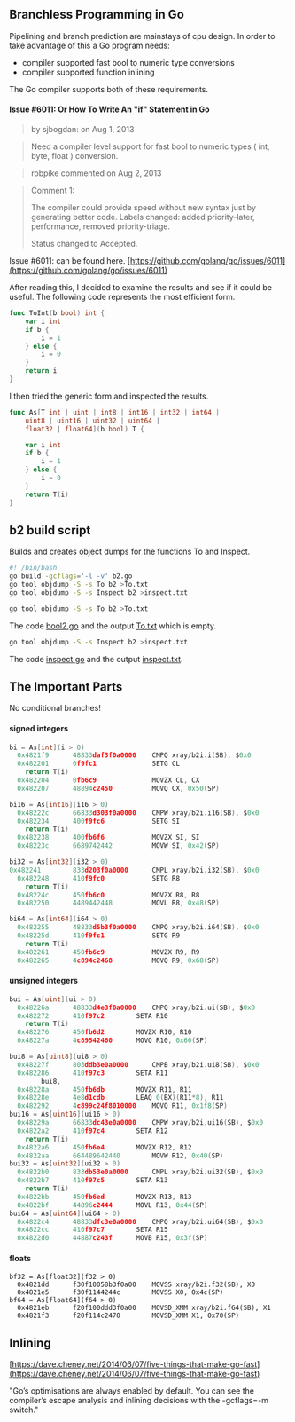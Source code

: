 ## Branchless Programming in Go

Pipelining and branch prediction are mainstays of cpu design. In order to take advantage of this a Go program needs:
- compiler supported fast bool to numeric type conversions
- compiler supported function inlining

The Go compiler supports both of these requirements.
#### Issue #6011: Or How To Write An "if" Statement in Go

> by sjbogdan: on Aug 1, 2013

> Need a compiler level support for fast bool to numeric types ( int, 
> byte, float ) conversion.

> robpike commented on Aug 2, 2013

> Comment 1:
> 
> The compiler could provide speed without new syntax just by generating better code.
> Labels changed: added priority-later, performance, removed priority-triage.
> 
> Status changed to Accepted.

Issue #6011: can be found here.
[https://github.com/golang/go/issues/6011](https://github.com/golang/go/issues/6011)


After reading this, I decided to examine the results and see if it could be useful. The following code represents the most efficient form.

```go
func ToInt(b bool) int {
	var i int
	if b {
		i = 1
	} else {
		i = 0
	}
	return i
}
```

I then tried the generic form and inspected the results.

```go
func As[T int | uint | int8 | int16 | int32 | int64 |
	uint8 | uint16 | uint32 | uint64 |
	float32 | float64](b bool) T {

	var i int
	if b {
		i = 1
	} else {
		i = 0
	}
	return T(i)
}
```

## b2 build script
Builds and creates object dumps for the functions To and Inspect.
```bash
#! /bin/bash
go build -gcflags='-l -v' b2.go
go tool objdump -S -s To b2 >To.txt
go tool objdump -S -s Inspect b2 >inspect.txt
```

```bash
go tool objdump -S -s To b2 >To.txt
```
The code [bool2.go](../b2i/bool2.go) and the output [To.txt](To.txt) which is empty.

```bash
go tool objdump -S -s Inspect b2 >inspect.txt
```
The code [inspect.go](../b2i/inspect.go) and the output [inspect.txt](inspect.txt).

## The Important Parts

No conditional branches!

#### signed integers

```go
bi = As[int](i > 0)
  0x4821f9		48833daf3f0a0000	CMPQ xray/b2i.i(SB), $0x0	
  0x482201		0f9fc1			    SETG CL				
	return T(i)
  0x482204		0fb6c9				MOVZX CL, CX		
  0x482207		48894c2450			MOVQ CX, 0x50(SP)	
```

```go
bi16 = As[int16](i16 > 0)
  0x48222c		66833d303f0a0000	CMPW xray/b2i.i16(SB), $0x0	
  0x482234		400f9fc6		    SETG SI				
	return T(i)
  0x482238		400fb6f6		    MOVZX SI, SI		
  0x48223c		6689742442		    MOVW SI, 0x42(SP)	

bi32 = As[int32](i32 > 0)
0x482241		833d203f0a0000	    CMPL xray/b2i.i32(SB), $0x0	
  0x482248		410f9fc0		    SETG R8				
	return T(i)
  0x48224c		450fb6c0		    MOVZX R8, R8		
  0x482250		4489442448		    MOVL R8, 0x48(SP)	

bi64 = As[int64](i64 > 0)
  0x482255		48833d5b3f0a0000    CMPQ xray/b2i.i64(SB), $0x0	
  0x48225d		410f9fc1		    SETG R9				
	return T(i)
  0x482261		450fb6c9		    MOVZX R9, R9		
  0x482265		4c894c2468		    MOVQ R9, 0x68(SP)	
```

#### unsigned integers

```go
bui = As[uint](ui > 0)
  0x48226a		48833d4e3f0a0000	CMPQ xray/b2i.ui(SB), $0x0	
  0x482272		410f97c2		SETA R10			
	return T(i)
  0x482276		450fb6d2		MOVZX R10, R10		
  0x48227a		4c89542460		MOVQ R10, 0x60(SP)	
```
```go
bui8 = As[uint8](ui8 > 0)
  0x48227f		803ddb3e0a0000		CMPB xray/b2i.ui8(SB), $0x0	
  0x482286		410f97c3		SETA R11			
		bui8,
  0x48228a		450fb6db		MOVZX R11, R11		
  0x48228e		4e8d1cdb		LEAQ 0(BX)(R11*8), R11	
  0x482292		4c899c24f8010000	MOVQ R11, 0x1f8(SP)	
bui16 = As[uint16](ui16 > 0)
  0x48229a		66833dc43e0a0000	CMPW xray/b2i.ui16(SB), $0x0	
  0x4822a2		410f97c4		SETA R12			
	return T(i)
  0x4822a6		450fb6e4		MOVZX R12, R12		
  0x4822aa		664489642440		MOVW R12, 0x40(SP)	
bui32 = As[uint32](ui32 > 0)
  0x4822b0		833db53e0a0000		CMPL xray/b2i.ui32(SB), $0x0	
  0x4822b7		410f97c5		SETA R13			
	return T(i)
  0x4822bb		450fb6ed		MOVZX R13, R13		
  0x4822bf		44896c2444		MOVL R13, 0x44(SP)	
bui64 = As[uint64](ui64 > 0)
  0x4822c4		48833dfc3e0a0000	CMPQ xray/b2i.ui64(SB), $0x0	
  0x4822cc		410f97c7		SETA R15			
  0x4822d0		44887c243f		MOVB R15, 0x3f(SP)		
```

#### floats

```
bf32 = As[float32](f32 > 0)
  0x4821dd		f30f10058b3f0a00	MOVSS xray/b2i.f32(SB), X0	
  0x4821e5		f30f1144244c		MOVSS X0, 0x4c(SP)		
bf64 = As[float64](f64 > 0)
  0x4821eb		f20f100ddd3f0a00	MOVSD_XMM xray/b2i.f64(SB), X1	
  0x4821f3		f20f114c2470		MOVSD_XMM X1, 0x70(SP)		
```

## Inlining

[https://dave.cheney.net/2014/06/07/five-things-that-make-go-fast](https://dave.cheney.net/2014/06/07/five-things-that-make-go-fast)

"Go’s optimisations are always enabled by default. You can see the compiler’s escape analysis and inlining decisions with the -gcflags=-m switch."

